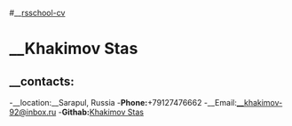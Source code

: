 #__[rsschool-cv](https://github.com/CTAHuClAB/rsschool-cv/)
# __Khakimov Stas

## __contacts:
-__location:__Sarapul, Russia
-__Phone:__+79127476662
-__Email:__khakimov-92@inbox.ru
-__Githab:__[Khakimov Stas](https://github.com/CTAHuClAB) 